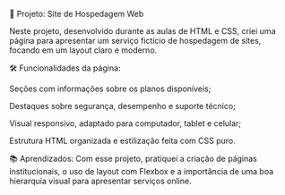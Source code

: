 🚀 Projeto: Site de Hospedagem Web

Neste projeto, desenvolvido durante as aulas de HTML e CSS, criei uma página para apresentar um serviço fictício de hospedagem de sites, focando em um layout claro e moderno.

🛠️ Funcionalidades da página:

Seções com informações sobre os planos disponíveis;

Destaques sobre segurança, desempenho e suporte técnico;

Visual responsivo, adaptado para computador, tablet e celular;

Estrutura HTML organizada e estilização feita com CSS puro.

📚 Aprendizados:
Com esse projeto, pratiquei a criação de páginas institucionais, o uso de layout com Flexbox e a importância de uma boa hierarquia visual para apresentar serviços online.

